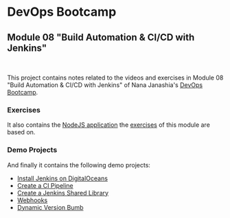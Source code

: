 # DevOps Bootcamp
## Module 08 "Build Automation & CI/CD with Jenkins"
<br />

This project contains notes related to the videos and exercises in Module 08 "Build Automation & CI/CD with Jenkins" of Nana Janashia's [DevOps Bootcamp](https://www.techworld-with-nana.com/devops-bootcamp).

### Exercises
It also contains the [NodeJS application](./node-project/) the [exercises](./Exercises.md) of this module are based on.

### Demo Projects
And finally it contains the following demo projects:
- [Install Jenkins on DigitalOceans](./demo-projects/1-install-jenkins/)
- [Create a CI Pipeline](./demo-projects/2-create-ci-pipeline/)
- [Create a Jenkins Shared Library](./demo-projects/3-create-shared-library/)
- [Webhooks](./demo-projects/4-webhooks/)
- [Dynamic Version Bumb](./demo-projects/5-dynamic-version-bump/)

